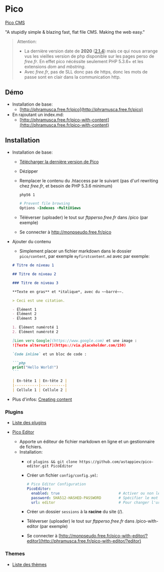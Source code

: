 # Pico

[Pico CMS](https://picocms.org/)

"A stupidly simple & blazing fast, flat file CMS. Making the web easy."

> Attention:
>
> - La dernière version date de **2020** ([2.1.4](https://github.com/picocms/Pico/releases/tag/v2.1.4)) mais ce qui nous arrange vus les vieilles version de php disponible sur les pages perso de *free.fr*. En effet pico nécéssite seulement PHP 5.3.6+ et les extensions *dom* and *mbstring*.
> - Avec *free.fr*, pas de SLL donc pas de https, donc les mots de passe sont en clair dans la communication http.

## Démo

- Installation de base:
  - [http://phramusca.free.fr/pico](http://phramusca.free.fr/pico)
- En rajoutant un index.md:
  - [http://phramusca.free.fr/pico-with-content](http://phramusca.free.fr/pico-with-content)

## Installation

- Installation de base:
  - [Télécharger la dernière version de Pico](https://github.com/picocms/Pico/releases/latest)
  - Dézipper
  - Remplacer le contenu du .htaccess par le suivant (pas d'url rewriting chez *free.fr*, et besoin de PHP 5.3.6 minimum)

      ```apache
      php56 1

      # Prevent file browsing
      Options -Indexes -MultiViews
      ```

  - Téléverser (uploader) le tout sur *ftpperso.free.fr* dans /pico (par exemple)
  - Se connecter à http://monpseudo.free.fr/pico
- Ajouter du contenu
  - Simplement placer un fichier markdown dans le dossier `pico/content`, par exemple `myfirstcontent.md` avec par exemple:

  ``````markdown
  # Titre de niveau 1

  ## Titre de niveau 2

  ### Titre de niveau 3

  **Texte en gras** et *italique*, avec du ~~barré~~.

  > Ceci est une citation.

  - Élément 1
  - Élément 2
  - Élément 3

  1. Élément numéroté 1
  2. Élément numéroté 2

  [Lien vers Google](https://www.google.com) et une image :  
  ![Texte alternatif](https://via.placeholder.com/150)

  `Code inline` et un bloc de code :

  ```php
  print("Hello World!")
  ```

  | En-tête 1 | En-tête 2 |
  |-----------|-----------|
  | Cellule 1 | Cellule 2 |
  ``````

- Plus d'infos: [Creating content](https://picocms.org/docs/#creating-content)

### Plugins

- [Liste des plugins](https://picocms.org/plugins/)

- [Pico Editor](https://github.com/astappiev/pico-editor)
  - Apporte un éditeur de fichier markdown en ligne et un gestionnaire de fichiers.
  - Installation:
    - `cd plugins && git clone https://github.com/astappiev/pico-editor.git PicoEditor`
    - Créer un fichier `config/config.yml`:

      ```yaml
      # Pico Editor Configuration
      PicoEditor:
        enabled: true                           # Activer ou non le plugin.
        password: SHA512-HASHED-PASSWORD        # Spécifier le mot de passe voulu, hashé ne SHA512 (https://sha512.online/).
        url: editor                             # Pour changer l'url de l'éditeur.
      ```
    - Créer un dossier `sessions` à la **racine** du site (/).
    - Téléverser (uploader) le tout sur *ftpperso.free.fr* dans /pico-with-editor (par exemple)
    - Se connecter à [http://monpseudo.free.fr/pico-with-editor/?editor](http://phramusca.free.fr/pico-with-editor/?editor)

### Themes

- [Liste des thèmes](https://picocms.org/themes/)
